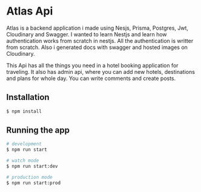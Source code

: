 # Atlas Api

Atlas is a backend application i made using Nesjs, Prisma, Postgres, Jwt, Cloudinary and Swagger. I wanted to learn Nestjs and learn how authentication works from scratch in nestjs. All the authentication is writter from scratch. Also i generated docs with swagger and hosted images on Cloudinary. 

This Api has all the things you need in a hotel booking application for traveling. It also has admin api, where you can add new hotels, destinations and plans for whole day. You can write comments and create posts.

## Installation

```bash
$ npm install
```

## Running the app

```bash
# development
$ npm run start

# watch mode
$ npm run start:dev

# production mode
$ npm run start:prod
```



